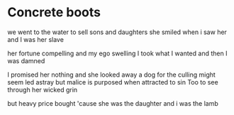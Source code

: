# Concrete boots

we went to the water
to sell sons and daughters
she smiled when i saw her
and I was her slave

her fortune compelling
and my ego swelling
I took what I wanted
and then I was damned

I promised her nothing
and she looked away
a dog for the culling
might seem led astray
but malice is purposed
when attracted to sin
Too to see
through her wicked grin

but heavy price bought
'cause she was the daughter
and i was the lamb
